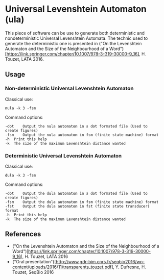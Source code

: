 # Universal Levenshtein Automaton (ula)

This piece of software can be use to generate both deterministic and nondeterministic Universal Levenshtein Automata.
The technic used to generate the deterministic one is presented in ("On the Levenshtein Automaton and the Size of the Neighbourhood of a Word")[https://link.springer.com/chapter/10.1007/978-3-319-30000-9_16], H. Touzet, LATA 2016.

## Usage

### Non-deterministic Universal Levenshtein Automaton

Classical use:
```{r, engine='bash', code_block_name}
nula -k 3 -fsm
```

Command options:
```
-dot	Output the nula automaton in a dot formated file (Used to create figures)  
-fsm	Output the nula automaton in fsm (finite state machine) format  
-h	Print this help  
-k	The size of the maximum Levenshtein distance wanted
```

### Deterministic Universal Levenshtein Automaton

Classical use:
```{r, engine='bash', code_block_name}
dula -k 3 -fsm
```

Command options:
```
-dot	Output the dula automaton in a dot formated file (Used to create figures)  
-fsm	Output the dula automaton in fsm (finite state machine) format  
-fst	Output the dula automaton in fst (finite state transducer) format  
-h	Print this help  
-k	The size of the maximum Levenshtein distance wanted
```

## References

* ("On the Levenshtein Automaton and the Size of the Neighbourhood of a Word")[https://link.springer.com/chapter/10.1007/978-3-319-30000-9_16], H. Touzet, LATA 2016
* ("Oral presentation")[http://www.gdr-bim.cnrs.fr/seqbio2016/wp-content/uploads/2016/11/transparents_touzet.pdf], Y. Dufresne, H. Touzet, SeqBio 2016

